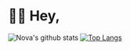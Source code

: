 # 👋🏻 Hey,
![Nova's github stats](https://github-readme-stats.vercel.app/api?username=agentnova&hide=issues,prs&show_icons=true&count_private=true&include_all_commits=true)
[![Top Langs](https://github-readme-stats.vercel.app/api/top-langs/?username=agentnova&layout=compact&line_height=2500)](https://github.com/anuraghazra/github-readme-stats)

